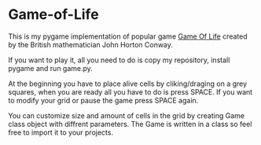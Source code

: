 # Game-of-Life

This is my pygame implementation of popular game [Game Of Life](https://en.wikipedia.org/wiki/Conway%27s_Game_of_Life) created by the British mathematician John Horton Conway.

If you want to play it, all you need to do is copy my repository, install pygame and run game.py.

At the beginning you have to place alive cells by cliking/draging on a grey squares, when you are ready all you have to do is 
press SPACE. If you want to modify your grid or pause the game press SPACE again.

You can customize size and amount of cells in the grid by creating Game class object with diffrent parameters. The Game is written in a class so feel free to import it to your projects.
